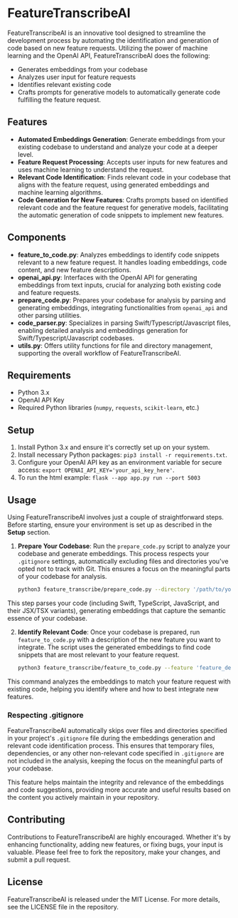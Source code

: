 # FeatureTranscribeAI

FeatureTranscribeAI is an innovative tool designed to streamline the development process by automating the identification and generation of code based on new feature requests. Utilizing the power of machine learning and the OpenAI API, FeatureTranscribeAI does the following: 
- Generates embeddings from your codebase
- Analyzes user input for feature requests
- Identifies relevant existing code
- Crafts prompts for generative models to automatically generate code fulfilling the feature request.

## Features

- **Automated Embeddings Generation**: Generate embeddings from your existing codebase to understand and analyze your code at a deeper level.
- **Feature Request Processing**: Accepts user inputs for new features and uses machine learning to understand the request.
- **Relevant Code Identification**: Finds relevant code in your codebase that aligns with the feature request, using generated embeddings and machine learning algorithms.
- **Code Generation for New Features**: Crafts prompts based on identified relevant code and the feature request for generative models, facilitating the automatic generation of code snippets to implement new features.

## Components

- **feature_to_code.py**: Analyzes embeddings to identify code snippets relevant to a new feature request. It handles loading embeddings, code content, and new feature descriptions.
- **openai_api.py**: Interfaces with the OpenAI API for generating embeddings from text inputs, crucial for analyzing both existing code and feature requests.
- **prepare_code.py**: Prepares your codebase for analysis by parsing and generating embeddings, integrating functionalities from `openai_api` and other parsing utilities.
- **code_parser.py**: Specializes in parsing Swift/Typescript/Javascript files, enabling detailed analysis and embeddings generation for Swift/Typescript/Javascript codebases.
- **utils.py**: Offers utility functions for file and directory management, supporting the overall workflow of FeatureTranscribeAI.

## Requirements

- Python 3.x
- OpenAI API Key
- Required Python libraries (`numpy`, `requests`, `scikit-learn`, etc.)

## Setup

1. Install Python 3.x and ensure it's correctly set up on your system.
2. Install necessary Python packages: `pip3 install -r requirements.txt`.
3. Configure your OpenAI API key as an environment variable for secure access: `export OPENAI_API_KEY='your_api_key_here'`.
4. To run the html example: `flask --app app.py run --port 5003`

## Usage

Using FeatureTranscribeAI involves just a couple of straightforward steps. Before starting, ensure your environment is set up as described in the **Setup** section.

1. **Prepare Your Codebase**: Run the `prepare_code.py` script to analyze your codebase and generate embeddings. This process respects your `.gitignore` settings, automatically excluding files and directories you've opted not to track with Git. This ensures a focus on the meaningful parts of your codebase for analysis.

   ```bash
   python3 feature_transcribe/prepare_code.py --directory '/path/to/your/code' 
This step parses your code (including Swift, TypeScript, JavaScript, and their JSX/TSX variants), generating embeddings that capture the semantic essence of your codebase.

2. **Identify Relevant Code**: Once your codebase is prepared, run `feature_to_code.py` with a description of the new feature you want to integrate. The script uses the generated embeddings to find code snippets that are most relevant to your feature request.

    ```bash
    python3 feature_transcribe/feature_to_code.py --feature 'feature_description.json'
 This command analyzes the embeddings to match your feature request with existing code, helping you identify where and how to best integrate new features.

### Respecting .gitignore

FeatureTranscribeAI automatically skips over files and directories specified in your project's `.gitignore` file during the embeddings generation and relevant code identification process. This ensures that temporary files, dependencies, or any other non-relevant code specified in `.gitignore` are not included in the analysis, keeping the focus on the meaningful parts of your codebase.

This feature helps maintain the integrity and relevance of the embeddings and code suggestions, providing more accurate and useful results based on the content you actively maintain in your repository.

## Contributing

Contributions to FeatureTranscribeAI are highly encouraged. Whether it's by enhancing functionality, adding new features, or fixing bugs, your input is valuable. Please feel free to fork the repository, make your changes, and submit a pull request.

## License

FeatureTranscribeAI is released under the MIT License. For more details, see the LICENSE file in the repository.
